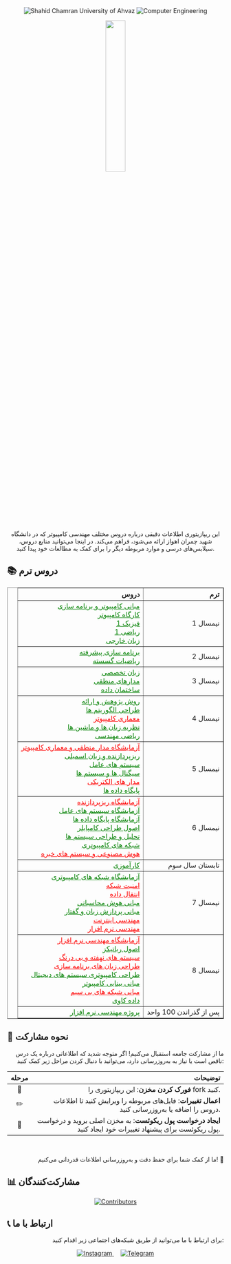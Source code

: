 <div align="center">

<img src="https://img.shields.io/badge/University-Shahid_Chamran_University_of_Ahvaz-blue?style=for-the-badge" alt="Shahid Chamran University of Ahvaz"/>
<img src="https://img.shields.io/badge/Major-Computer_Engineering-green?style=for-the-badge" alt="Computer Engineering"/>

</div>
<p align="center"><img width="30%" src="assets/gif/hi.webp"></p>

<p align="center">
این ریپازیتوری اطلاعات دقیقی درباره دروس مختلف مهندسی کامپیوتر که در دانشگاه شهید چمران اهواز ارائه می‌شود، فراهم می‌کند. در اینجا می‌توانید منابع دروس، سیلابس‌های درسی و موارد مربوطه دیگر را برای کمک به مطالعات خود پیدا کنید.
</p>

## 📚 دروس ترم
<div align="center">

<table border="1" style="text-align: right; direction: rtl;">
  <tr>
    <th>ترم</th>
    <th>دروس</th>
  </tr>
  <tr>
    <td>نیمسال 1</td>
    <td>
      <a href="./نیمسال%201/مبانی%20کامپیوتر%20و%20برنامه%20سازی/README.md" style="color: green;">مبانی کامپیوتر و برنامه سازی</a><br>
      <a href="./نیمسال%201/کارگاه%20کامپیوتر/README.md" style="color: green;">کارگاه کامپیوتر</a><br>
      <a href="./نیمسال%201/فیزیک%201/README.md" style="color: green;">فیزیک 1</a><br>
      <a href="./نیمسال%201/ریاضی%201/README.md" style="color: green;">ریاضی 1</a><br>
      <a href="./نیمسال 1/زبان خارجی/README.md" style="color: green;">زبان خارجی</a>
    </td>
  </tr>
  <tr>
    <td>نیمسال 2</td>
    <td>
      <a href="./نیمسال%202/برنامه%20سازی%20پیشرفته/README.md" style="color: green;">برنامه سازی پیشرفته</a><br>
      <a href="./نیمسال%202/ریاضیات%20گسسته/README.md" style="color: green;">ریاضیات گسسته</a>
    </td>
  </tr>
  <tr>
    <td>نیمسال 3</td>
    <td>
      <a href="./نیمسال%203/زبان%20تخصصی/README.md" style="color: green;">زبان تخصصی</a><br>
      <a href="./نیمسال%203/مدارهای%20منطقی/README.md" style="color: green;">مدارهای منطقی</a><br>
      <a href="./نیمسال%203/ساختمان%20داده/README.md" style="color: green;">ساختمان داده</a>
    </td>
  </tr>
  <tr>
    <td>نیمسال 4</td>
    <td>
      <a href="./نیمسال%204/روش%20پژوهش%20و%20ارائه/README.md" style="color: green;">روش پژوهش و ارائه</a><br>
      <a href="./نیمسال%204/طراحی%20الگوریتم%20ها/README.md" style="color: green;">طراحی الگوریتم ها</a><br>
      <a href="./نیمسال%204/معماری%20کامپیوتر/README.md" style="color: red;">معماری کامپیوتر</a><br>
      <a href="./نیمسال%204/نظریه%20زبان%20ها%20و%20ماشین%20ها/README.md" style="color: green;">نظریه زبان ها و ماشین ها</a><br>
      <a href="./نیمسال%204/ریاضی%20مهندسی/README.md" style="color: green;">ریاضی مهندسی</a>
    </td>
  </tr>
  <tr>
    <td>نیمسال 5</td>
    <td>
      <a href="./نیمسال%205/آزمایشگاه%20مدار%20منطقی%20و%20معماری%20کامپیوتر/README.md" style="color: red;">آزمایشگاه مدار منطقی و معماری کامپیوتر</a><br>
      <a href="./نیمسال%205/ریزپردازنده%20و%20زبان%20اسمبلی/README.md" style="color: green;">ریزپردازنده و زبان اسمبلی</a><br>
      <a href="./نیمسال%205/سیستم%20های%20عامل/README.md" style="color: green;">سیستم های عامل</a><br>
      <a href="./نیمسال%205/سیگنال%20ها%20و%20سیستم%20ها/README.md" style="color: green;">سیگنال ها و سیستم ها</a><br>
      <a href="./نیمسال%205/مدار%20های%20الکتریکی/README.md" style="color: red;">مدار های الکتریکی</a><br>
      <a href="./نیمسال%205/پایگاه%20داده%20ها/README.md" style="color: green;">پایگاه داده ها</a>
    </td>
  </tr>
  <tr>
    <td>نیمسال 6</td>
    <td>
      <a href="./نیمسال%206/آزمایشگاه%20ریزپردازنده/README.md" style="color: red;">آزمایشگاه ریزپردازنده</a><br>
      <a href="./نیمسال%206/آزمایشگاه%20سیستم%20های%20عامل/README.md" style="color: green;">آزمایشگاه سیستم های عامل</a><br>
      <a href="./نیمسال%206/آزمایشگاه%20پایگاه%20داده%20ها/README.md" style="color: green;">آزمایشگاه پایگاه داده ها</a><br>
      <a href="./نیمسال%206/اصول%20طراحی%20کامپایلر/README.md" style="color: green;">اصول طراحی کامپایلر</a><br>
      <a href="./نیمسال%206/تحلیل%20و%20طراحی%20سیستم%20ها/README.md" style="color: green;">تحلیل و طراحی سیستم ها</a><br>
      <a href="./نیمسال%206/شبکه%20های%20کامپیوتری/README.md" style="color: green;">شبکه های کامپیوتری</a><br>
      <a href="./نیمسال%206/هوش%20مصنوعی%20و%20سیستم%20های%20خبره/README.md" style="color: red;">هوش مصنوعی و سیستم های خبره</a>
    </td>
  </tr>
  <tr>
    <td>تابستان سال سوم</td>
    <td>
      <a href="./کارآموزی/README.md" style="color: green;">کارآموزی</a>
    </td>
  </tr>
  <tr>
    <td>نیمسال 7</td>
    <td>
      <a href="./نیمسال%207/آزمایشگاه%20شبکه%20های%20کامپیوتری/README.md" style="color: green;">آزمایشگاه شبکه های کامپیوتری</a><br>
      <a href="./نیمسال%207/امنیت%20شبکه/README.md" style="color: red;">امنیت شبکه</a><br>
      <a href="./نیمسال%207/انتقال%20داده/README.md" style="color: red;">انتقال داده</a><br>
      <a href="./نیمسال%207/مبانی%20هوش%20محاسباتی/README.md" style="color: green;">مبانی هوش محاسباتی</a><br>
      <a href="./نیمسال%207/مبانی%20پردازش%20زبان%20و%20گفتار/README.md" style="color: green;">مبانی پردازش زبان و گفتار</a><br>
      <a href="./نیمسال%207/مهندسی%20اینترنت/README.md" style="color: red;">مهندسی اینترنت</a><br>
      <a href="./نیمسال%207/مهندسی%20نرم%20افزار/README.md" style="color: red;">مهندسی نرم افزار</a>
    </td>
  </tr>
  <tr>
    <td>نیمسال 8</td>
    <td>
      <a href="./نیمسال%208/آزمایشگاه%20مهندسی%20نرم%20افزار/README.md" style="color: red;">آزمایشگاه مهندسی نرم افزار</a><br>
      <a href="./نیمسال%208/اصول%20رباتیکز/README.md" style="color: green;">اصول رباتیکز</a><br>
      <a href="./نیمسال%208/سیستم%20های%20نهفته%20و%20بی%20درنگ/README.md" style="color: red;">سیستم های نهفته و بی درنگ</a><br>
      <a href="./نیمسال%208/طراحی%20زبان%20های%20برنامه%20سازی/README.md" style="color: red;">طراحی زبان های برنامه سازی</a><br>
      <a href="./نیمسال%208/طراحی%20کامپیوتری%20سیستم%20های%20دیجیتال/README.md" style="color: green;">طراحی کامپیوتری سیستم های دیجیتال</a><br>
      <a href="./نیمسال%208/مبانی%20بینایی%20کامپیوتر/README.md" style="color: green;">مبانی بینایی کامپیوتر</a><br>
      <a href="./نیمسال%208/مبانی%20شبکه%20های%20بی%20سیم/README.md" style="color: red;">مبانی شبکه های بی سیم</a><br>
      <a href="./نیمسال%208/داده%20کاوی/README.md" style="color: green;">داده کاوی</a>
    </td>
  </tr>
  <tr>
  <td>پس از گذراندن 100 واحد</td>
  <td> <a href= "./%D9%BE%D8%B1%D9%88%DA%98%D9%87%20%D9%85%D9%87%D9%86%D8%AF%D8%B3%DB%8C%20%D9%86%D8%B1%D9%85%20%D8%A7%D9%81%D8%B2%D8%A7%D8%B1/README.md" style="color: green;"> پروژه مهندسی نرم افزار</a></td>
  </tr>
</table>

</div>

## 🤝 نحوه مشارکت

<p align="right">
ما از مشارکت جامعه استقبال می‌کنیم! اگر متوجه شدید که اطلاعاتی درباره یک درس ناقص است یا نیاز به به‌روزرسانی دارد، می‌توانید با دنبال کردن مراحل زیر کمک کنید:
</p>

<div align="center">

| مرحله | توضیحات |
|:-----:|------:|
| 🍴 | **فورک کردن مخزن**: این ریپازیتوری را fork کنید. |
| ✏️ | **اعمال تغییرات**: فایل‌های مربوطه را ویرایش کنید تا اطلاعات دروس را اضافه یا به‌روزرسانی کنید. |
| 🔀 | **ایجاد درخواست پول ریکوئست**: به مخزن اصلی بروید و درخواست پول ریکوئست برای پیشنهاد تغییرات خود ایجاد کنید. |

</div>
<br>
<p align="right">
ما از کمک شما برای حفظ دقت و به‌روزرسانی اطلاعات قدردانی می‌کنیم! 🚀
</p>

## 📊 مشارکت‌کنندگان

<p align="center">
  <a href="https://github.com/CE-SCU/scu-computer-engineering-courses/graphs/contributors">
    <img src="https://contrib.rocks/image?repo=CE-SCU/scu-computer-engineering-courses" alt="Contributors"/>
  </a>
</p>

## 📞 ارتباط با ما

<p align="right">
برای ارتباط با ما می‌توانید از طریق شبکه‌های اجتماعی زیر اقدام کنید:
</p>

<p align="center">
  <a href="https://www.instagram.com/ce_scu" target="_blank">
    <img src="https://img.shields.io/badge/Instagram-E4405F?style=for-the-badge&logo=instagram&logoColor=white" alt="Instagram"/>
  </a>
  &nbsp;&nbsp;&nbsp;
  <a href="https://t.me/ce_scu" target="_blank">
    <img src="https://img.shields.io/badge/Telegram-2CA5E0?style=for-the-badge&logo=telegram&logoColor=white" alt="Telegram"/>
  </a>
</p>

